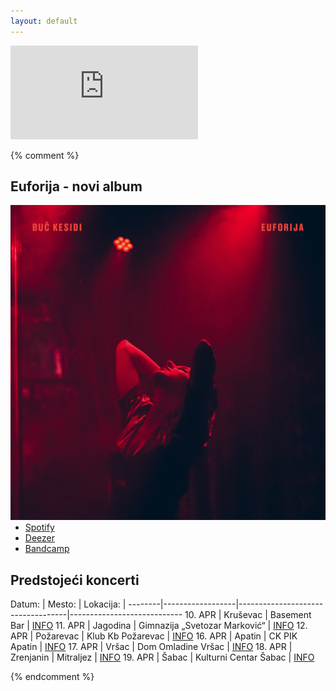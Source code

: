 ```yaml
---
layout: default
---
```


<iframe src="https://www.youtube.com/embed/videoseries?list=PLFdJJxSm7_nEHKkJeQG3IpTdRRed5Rz2a" frameborder="0" allow="accelerometer; autoplay; encrypted-media; gyroscope; picture-in-picture" allowfullscreen></iframe>


{% comment %}

<section id="novialbum">

<h1> Euforija - novi album </h1>

<div class="w3-container">
  <div style="position: relative; z-index: 0; float: left;">
    <img src="img/Euforija-omot.jpg" alt="Omot">
  </div>
  <div style="position: relative; z-index: 0;">
    <ul>
    <li> <a class="button" href="https://open.spotify.com/album/17ic4waAX7buHeY0PGVwB4" target="_blank"> Spotify </a> </li>
    <li> <a class="button" href="https://www.deezer.com/sr/album/120025442" target="_blank"> Deezer </a> </li>
    <li> <a class="button" href="https://buckesidi.bandcamp.com/album/euforija" target="_blank"> Bandcamp </a> </li>
    </ul>
  </div>
</div>

</section>



<section id="koncerti">

<h1> Predstojeći koncerti </h1>

Datum:  | Mesto:           | Lokacija:                         |
--------|------------------|-----------------------------------|----------------------------
10. APR | Kruševac         | Basement Bar                      | [INFO](https://www.facebook.com/events/2829739917109244)
11. APR | Jagodina         | Gimnazija „Svetozar Marković“     | [INFO](https://www.facebook.com/events/1263733304016012)
12. APR | Požarevac        | Klub Kb Požarevac                 | [INFO](https://www.facebook.com/events/619285958852087)
16. APR | Apatin           | CK PIK Apatin                     | [INFO](https://www.facebook.com/events/588399515097093)
17. APR | Vršac            | Dom Omladine Vršac                | [INFO](https://www.facebook.com/events/2788046581277972)
18. APR | Zrenjanin        | Mitraljez                         | [INFO](https://www.facebook.com/events/184086823018476)
19. APR | Šabac            | Kulturni Centar Šabac             | [INFO](https://www.facebook.com/events/2937986539594317)

</section>

{% endcomment %}
